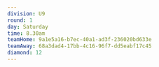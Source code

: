 ```yaml
---
division: U9
round: 1
day: Saturday
time: 8.30am
teamHome: 9a1e5a16-b7ec-40a1-ad3f-236020bd633e
teamAway: 68a3dad4-17bb-4c16-96f7-dd5eabf17c45
diamond: 12
---
```

